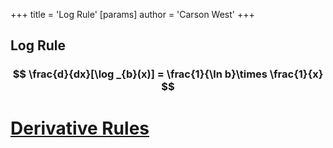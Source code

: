 +++
 title = 'Log Rule'
[params]
	author = 'Carson West'
+++
## Log Rule

###  $$ \frac{d}{dx}[\log _{b}(x)] = \frac{1}{\ln b}\times \frac{1}{x} $$  


# [Derivative Rules](./../derivative-rules/)